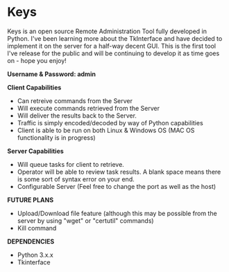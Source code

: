 # Keys

Keys is an open source Remote Administration Tool fully developed in Python.
I've been learning more about the TkInterface and have decided to implement it on the server for a half-way decent GUI.
This is the first tool I've release for the public and will be continuing to develop it as time goes on - hope you enjoy!

**Username & Password: admin**

**Client Capabilities**
- Can retreive commands from the Server
- Will execute commands retrieved from the Server
- Will deliver the results back to the Server.
- Traffic is simply encoded/decoded by way of Python capabilities
- Client is able to be run on both Linux & Windows OS (MAC OS functionality is in progress)


**Server Capabilities**
- Will queue tasks for client to retrieve.
- Operator will be able to review task results. A blank space means there is some sort of syntax error on your end.
- Configurable Server (Feel free to change the port as well as the host)


**FUTURE PLANS**
- Upload/Download file feature (although this may be possible from the server by using "wget" or "certutil" commands)
- Kill command

**DEPENDENCIES**
- Python 3.x.x
- Tkinterface
